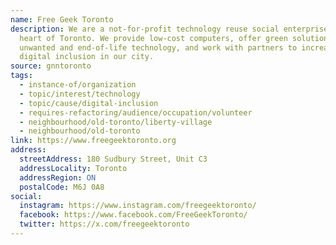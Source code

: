 ```yaml
---
name: Free Geek Toronto
description: We are a not-for-profit technology reuse social enterprise in the
  heart of Toronto. We provide low-cost computers, offer green solutions to
  unwanted and end-of-life technology, and work with partners to increase
  digital inclusion in our city.
source: gnntoronto
tags:
  - instance-of/organization
  - topic/interest/technology
  - topic/cause/digital-inclusion
  - requires-refactoring/audience/occupation/volunteer
  - neighbourhood/old-toronto/liberty-village
  - neighbourhood/old-toronto
link: https://www.freegeektoronto.org
address:
  streetAddress: 180 Sudbury Street, Unit C3
  addressLocality: Toronto
  addressRegion: ON
  postalCode: M6J 0A8
social:
  instagram: https://www.instagram.com/freegeektoronto/
  facebook: https://www.facebook.com/FreeGeekToronto/
  twitter: https://x.com/freegeektoronto
---
```

